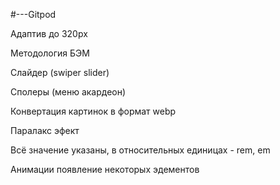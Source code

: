 #---Gitpod

Адаптив до 320px

Методология БЭМ

Слайдер (swiper slider)

Сполеры (меню акардеон)

Конвертация картинок в формат webp

Паралакс эфект

Всё значение указаны, в относительных единицах - rem, em

Анимации появление некоторых эдементов
